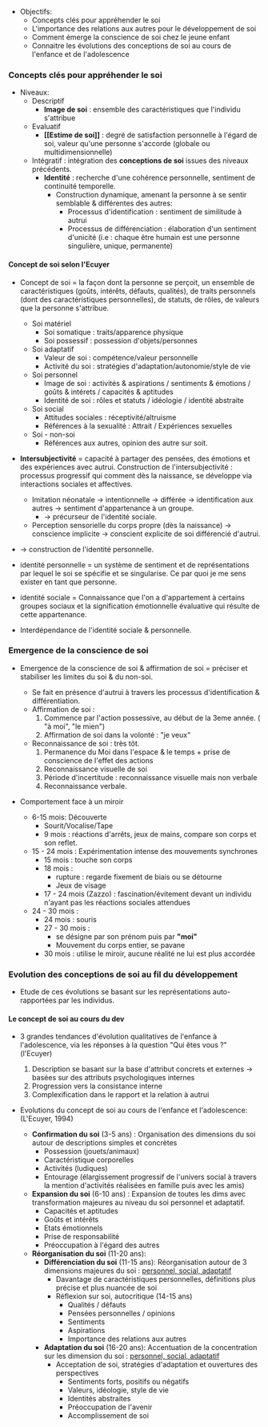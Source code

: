 
- Objectifs:
	- Concepts clés pour appréhender le soi
	- L'importance des relations aux autres pour le développement de soi
	- Comment émerge la conscience de soi chez le jeune enfant 
	- Connaitre les évolutions des conceptions de soi au cours de l'enfance et de l'adolescence


### Concepts clés pour appréhender le soi

- Niveaux:
	- Descriptif
		- **Image de soi** : ensemble des caractéristiques que l'individu s'attribue
	- Evaluatif 
		- **[[Estime de soi]]** : degré de satisfaction personnelle à l'égard de soi, valeur qu'une personne s'accorde (globale ou multidimensionnelle)
	- Intégratif : intégration des **conceptions de soi** issues des niveaux précédents.
		- **Identité** : recherche d'une cohérence personnelle, sentiment de continuité temporelle. 
			- Construction dynamique, amenant la personne à se sentir semblable & différentes des autres:
				- Processus d'identification : sentiment de similitude à autrui
				- Processus de différenciation : élaboration d'un sentiment d'unicité (i.e : chaque être humain est une personne singulière, unique, permanente)

#### Concept de soi selon l'Ecuyer

- Concept de soi = la façon dont la personne se perçoit, un ensemble de caractéristiques (goûts, intérêts, défauts, qualités), de traits personnels (dont des caractéristiques personnelles), de statuts, de rôles, de valeurs que la personne s'attribue.
	- Soi matériel
		- Soi somatique : traits/apparence physique 
		- Soi possessif : possession d'objets/personnes 
	- Soi adaptatif
		- Valeur de soi : compétence/valeur personnelle 
		- Activité du soi : stratégies d'adaptation/autonomie/style de vie 
	- Soi personnel
		- Image de soi : activités & aspirations / sentiments & émotions / goûts & intérets / capacités & aptitudes 
		- Identité de soi : rôles et statuts / idéologie / identité abstraite 
	- Soi social
		- Attitudes sociales : réceptivité/altruisme 
		- Références à la sexualité : Attrait / Expériences sexuelles 
	- Soi - non-soi 
		- Références aux autres, opinion des autre sur soit. 

- **Intersubjectivité** = capacité à partager des pensées, des émotions et des expériences avec autrui. Construction de l'intersubjectivité : processus progressif qui comment dès la naissance, se développe via interactions sociales et affectives. 
	- Imitation néonatale -> intentionnelle -> différée -> identification aux autres -> sentiment d'appartenance à un groupe. 
		- -> précurseur de l'identité sociale.
	- Perception sensorielle du corps propre (dès la naissance) -> conscience implicite -> conscient explicite de soi différencié d'autrui. 
- -> construction de l'identité personnelle.

- identité personnelle = un système de sentiment et de représentations par lequel le soi se spécifie et se singularise. Ce par quoi je me sens exister en tant que personne. 
- identité sociale = Connaissance que l'on a d'appartement à certains groupes sociaux et la signification émotionnelle évaluative qui résulte de cette appartenance. 

- Interdépendance de l'identité sociale & personnelle. 

### Emergence de la conscience de soi 

- Emergence de la conscience de soi & affirmation de soi  = préciser et stabiliser les limites du soi & du non-soi.
	- Se fait en présence d'autrui à travers les processus d'identification & différentiation. 
	- Affirmation de soi :
		1. Commence par l'action possessive, au début de la 3eme année. ( "à moi", "le mien")
		2. Affirmation de soi dans la volonté : "je veux"
	- Reconnaissance de soi : très tôt.
		1. Permanence du Moi dans l'espace & le temps + prise de conscience de l'effet des actions
		2. Reconnaissance visuelle de soi
		3. Période d'incertitude : reconnaissance visuelle mais non verbale
		4. Reconnaissance verbale. 
	

- Comportement face à un miroir 
	- 6-15 mois: Découverte
		- Sourit/Vocalise/Tape
		- 9 mois : réactions d'arrêts, jeux de mains, compare son corps et son reflet. 
	- 15 - 24 mois : Expérimentation intense des mouvements synchrones 
		- 15 mois : touche son corps
		- 18 mois : 
			- rupture : regarde fixement de biais ou se détourne
			- Jeux de visage
		- 17 - 24 mois (Zazzo) : fascination/évitement devant un individu n'ayant pas les réactions sociales attendues
	- 24 - 30 mois :
		- 24 mois : souris 
		- 27 - 30 mois : 
			- se désigne par son prénom puis par **"moi"**
			- Mouvement du corps entier, se pavane
		- 30 mois : utilise le miroir, aucune réalité ne lui est plus accordée


### Evolution des conceptions de soi au fil du développement 

- Etude de ces évolutions se basant sur les représentations auto-rapportées par les individus. 

#### Le concept de soi au cours du dev 

- 3 grandes tendances d'évolution qualitatives de l'enfance à l'adolescence, via les réponses à la question "Qui êtes vous ?" (l'Ecuyer)
	1. Description se basant sur la base d'attribut concrets et externes -> basées sur des attributs psychologiques internes 
	2. Progression vers la consistance interne 
	3. Complexification dans le rapport et la relation à autrui 

- Evolutions du concept de soi au cours de l'enfance et l'adolescence: (L'Ecuyer, 1994)
	- **Confirmation du soi** (3-5 ans) : Organisation des dimensions du soi autour de descriptions simples et concrètes
		- Possession (jouets/animaux)
		- Caractéristique corporelles
		- Activités (ludiques)
		- Entourage (élargissement progressif de l'univers social à travers la mention d'activités réalisées en famille puis avec les amis)
	- **Expansion du soi** (6-10 ans) : Expansion de toutes les dims avec transformation majeures au niveau du soi personnel et adaptatif. 
		- Capacités et aptitudes
		- Goûts et intérêts 
		- Etats émotionnels 
		- Prise de responsabilité 
		- Préoccupation à l'égard des autres 
	- **Réorganisation du soi** (11-20 ans):
		- **Différenciation du soi** (11-15 ans): Réorganisation autour de 3 dimensions majeures du soi : <u>personnel, social, adaptatif</u>
			- Davantage de caractéristiques personnelles, définitions plus précise et plus nuancée de soi
			- Réflexion sur soi, autocritique (14-15 ans)
				- Qualités / défauts
				- Pensées personnelles / opinions
				- Sentiments
				- Aspirations
				- Importance des relations aux autres
		- **Adaptation du soi** (16-20 ans): Accentuation de la concentration sur les dimension du soi : <u>personnel, social, adaptatif</u> 
			- Acceptation de soi, stratégies d'adaptation et ouvertures des perspectives 
				- Sentiments forts, positifs ou négatifs 
				- Valeurs, idéologie, style de vie
				- Identités abstraites 
				- Préoccupation de l'avenir 
				- Accomplissement de soi

 
